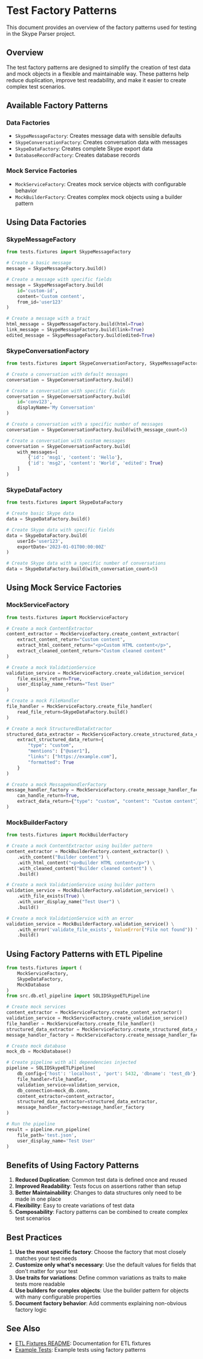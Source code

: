 # Test Factory Patterns

This document provides an overview of the factory patterns used for testing in the Skype Parser project.

## Overview

The test factory patterns are designed to simplify the creation of test data and mock objects in a flexible and maintainable way. These patterns help reduce duplication, improve test readability, and make it easier to create complex test scenarios.

## Available Factory Patterns

### Data Factories

- `SkypeMessageFactory`: Creates message data with sensible defaults
- `SkypeConversationFactory`: Creates conversation data with messages
- `SkypeDataFactory`: Creates complete Skype export data
- `DatabaseRecordFactory`: Creates database records

### Mock Service Factories

- `MockServiceFactory`: Creates mock service objects with configurable behavior
- `MockBuilderFactory`: Creates complex mock objects using a builder pattern

## Using Data Factories

### SkypeMessageFactory

```python
from tests.fixtures import SkypeMessageFactory

# Create a basic message
message = SkypeMessageFactory.build()

# Create a message with specific fields
message = SkypeMessageFactory.build(
    id='custom-id',
    content='Custom content',
    from_id='user123'
)

# Create a message with a trait
html_message = SkypeMessageFactory.build(html=True)
link_message = SkypeMessageFactory.build(link=True)
edited_message = SkypeMessageFactory.build(edited=True)
```

### SkypeConversationFactory

```python
from tests.fixtures import SkypeConversationFactory, SkypeMessageFactory

# Create a conversation with default messages
conversation = SkypeConversationFactory.build()

# Create a conversation with specific fields
conversation = SkypeConversationFactory.build(
    id='conv123',
    displayName='My Conversation'
)

# Create a conversation with a specific number of messages
conversation = SkypeConversationFactory.build(with_message_count=5)

# Create a conversation with custom messages
conversation = SkypeConversationFactory.build(
    with_messages=[
        {'id': 'msg1', 'content': 'Hello'},
        {'id': 'msg2', 'content': 'World', 'edited': True}
    ]
)
```

### SkypeDataFactory

```python
from tests.fixtures import SkypeDataFactory

# Create basic Skype data
data = SkypeDataFactory.build()

# Create Skype data with specific fields
data = SkypeDataFactory.build(
    userId='user123',
    exportDate='2023-01-01T00:00:00Z'
)

# Create Skype data with a specific number of conversations
data = SkypeDataFactory.build(with_conversation_count=5)
```

## Using Mock Service Factories

### MockServiceFactory

```python
from tests.fixtures import MockServiceFactory

# Create a mock ContentExtractor
content_extractor = MockServiceFactory.create_content_extractor(
    extract_content_return="Custom content",
    extract_html_content_return="<p>Custom HTML content</p>",
    extract_cleaned_content_return="Custom cleaned content"
)

# Create a mock ValidationService
validation_service = MockServiceFactory.create_validation_service(
    file_exists_return=True,
    user_display_name_return="Test User"
)

# Create a mock FileHandler
file_handler = MockServiceFactory.create_file_handler(
    read_file_return=SkypeDataFactory.build()
)

# Create a mock StructuredDataExtractor
structured_data_extractor = MockServiceFactory.create_structured_data_extractor(
    extract_structured_data_return={
        "type": "custom",
        "mentions": ["@user1"],
        "links": ["https://example.com"],
        "formatted": True
    }
)

# Create a mock MessageHandlerFactory
message_handler_factory = MockServiceFactory.create_message_handler_factory(
    can_handle_return=True,
    extract_data_return={"type": "custom", "content": "Custom content"}
)
```

### MockBuilderFactory

```python
from tests.fixtures import MockBuilderFactory

# Create a mock ContentExtractor using builder pattern
content_extractor = MockBuilderFactory.content_extractor() \
    .with_content("Builder content") \
    .with_html_content("<p>Builder HTML content</p>") \
    .with_cleaned_content("Builder cleaned content") \
    .build()

# Create a mock ValidationService using builder pattern
validation_service = MockBuilderFactory.validation_service() \
    .with_file_exists(True) \
    .with_user_display_name("Test User") \
    .build()

# Create a mock ValidationService with an error
validation_service = MockBuilderFactory.validation_service() \
    .with_error('validate_file_exists', ValueError("File not found")) \
    .build()
```

## Using Factory Patterns with ETL Pipeline

```python
from tests.fixtures import (
    MockServiceFactory,
    SkypeDataFactory,
    MockDatabase
)
from src.db.etl_pipeline import SOLIDSkypeETLPipeline

# Create mock services
content_extractor = MockServiceFactory.create_content_extractor()
validation_service = MockServiceFactory.create_validation_service()
file_handler = MockServiceFactory.create_file_handler()
structured_data_extractor = MockServiceFactory.create_structured_data_extractor()
message_handler_factory = MockServiceFactory.create_message_handler_factory()

# Create mock database
mock_db = MockDatabase()

# Create pipeline with all dependencies injected
pipeline = SOLIDSkypeETLPipeline(
    db_config={'host': 'localhost', 'port': 5432, 'dbname': 'test_db'},
    file_handler=file_handler,
    validation_service=validation_service,
    db_connection=mock_db.conn,
    content_extractor=content_extractor,
    structured_data_extractor=structured_data_extractor,
    message_handler_factory=message_handler_factory
)

# Run the pipeline
result = pipeline.run_pipeline(
    file_path='test.json',
    user_display_name='Test User'
)
```

## Benefits of Using Factory Patterns

1. **Reduced Duplication**: Common test data is defined once and reused
2. **Improved Readability**: Tests focus on assertions rather than setup
3. **Better Maintainability**: Changes to data structures only need to be made in one place
4. **Flexibility**: Easy to create variations of test data
5. **Composability**: Factory patterns can be combined to create complex test scenarios

## Best Practices

1. **Use the most specific factory**: Choose the factory that most closely matches your test needs
2. **Customize only what's necessary**: Use the default values for fields that don't matter for your test
3. **Use traits for variations**: Define common variations as traits to make tests more readable
4. **Use builders for complex objects**: Use the builder pattern for objects with many configurable properties
5. **Document factory behavior**: Add comments explaining non-obvious factory logic

## See Also

- [ETL Fixtures README](fixtures/ETL_FIXTURES_README.md): Documentation for ETL fixtures
- [Example Tests](examples/factory_patterns_example.py): Example tests using factory patterns
